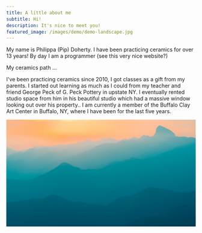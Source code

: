 ```yaml
---
title: A little about me
subtitle: Hi!
description: It's nice to meet you!
featured_image: /images/demo/demo-landscape.jpg
---
```


My name is Philippa (Pip) Doherty. I have been practicing ceramics for over 13 years! By day I am a programmer (see this very nice website?)

My ceramics path ...

I've been practicing ceramics since 2010, I got classes as a gift from my parents. I started out learning as much as I could from my teacher and friend George Peck of G. Peck Pottery in upstate NY. I eventually rented studio space from him in his beautiful studio which had a massive window looking out over his property.. I am currently a member of the Buffalo Clay Art Center in Buffalo, NY, where I have been for the last five years.



![](/images/demo/demo-landscape.jpg) 